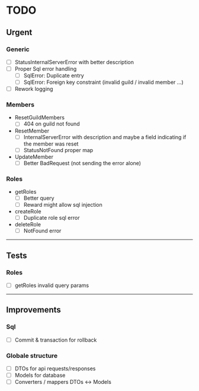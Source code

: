 # TODO

## Urgent

### Generic

- [ ] StatusInternalServerError with better description
- [ ] Proper Sql error handling
  - [ ] SqlError: Duplicate entry
  - [ ] SqlError: Foreign key constraint (invalid guild / invalid member ...)
- [ ] Rework logging

### Members

- ResetGuildMembers
  - [ ] 404 on guild not found
- ResetMember
  - [ ] InternalServerError with description and maybe a field indicating if the member was reset
  - [ ] StatusNotFound proper map
- UpdateMember
  - [ ] Better BadRequest (not sending the error alone)

### Roles

- getRoles
  - [ ] Better query
  - [ ] Reward might allow sql injection
- createRole
  - [ ] Duplicate role sql error
- deleteRole
  - [ ] NotFound error

----------

## Tests

### Roles

- [ ] getRoles invalid query params

----------

## Improvements

### Sql

- [ ] Commit & transaction for rollback

### Globale structure

- [ ] DTOs for api requests/responses
- [ ] Models for database
- [ ] Converters / mappers DTOs $\leftrightarrow$ Models
